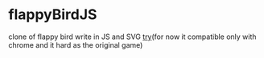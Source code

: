 # flappyBirdJS
clone of flappy bird write in JS and SVG
[try](https://maghreb.in/flappybird/)(for now it compatible only with chrome and it hard as the original game)

